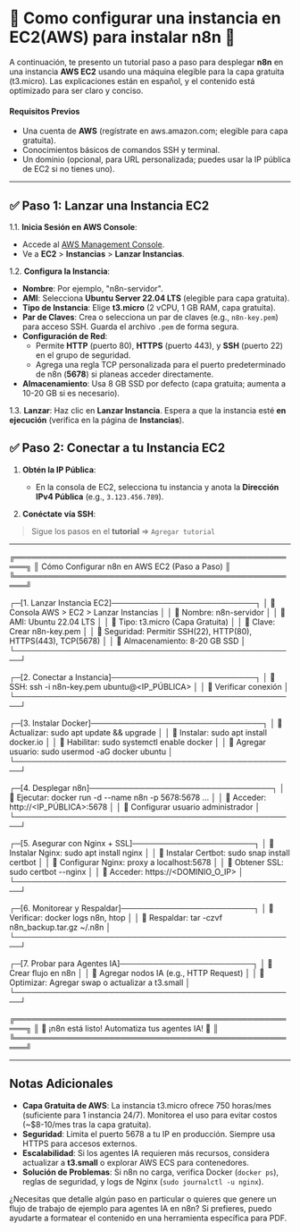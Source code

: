 #  :abacus: Como configurar una instancia en EC2(AWS) para instalar n8n :robot:

A continuación, te presento un tutorial paso a paso para desplegar **n8n** en una instancia **AWS EC2** usando una máquina elegible para la capa gratuita (t3.micro). Las explicaciones están en español, y el contenido está optimizado para ser claro y conciso.

#### Requisitos Previos
- Una cuenta de **AWS** (regístrate en aws.amazon.com; elegible para capa gratuita).
- Conocimientos básicos de comandos SSH y terminal.
- Un dominio (opcional, para URL personalizada; puedes usar la IP pública de EC2 si no tienes uno).

---
## ✅ Paso 1: Lanzar una Instancia EC2
1.1. **Inicia Sesión en AWS Console**:
   - Accede al [AWS Management Console](https://aws.amazon.com/console/).
   - Ve a **EC2** > **Instancias** > **Lanzar Instancias**.

1.2. **Configura la Instancia**:
   - **Nombre**: Por ejemplo, "n8n-servidor".
   - **AMI**: Selecciona **Ubuntu Server 22.04 LTS** (elegible para capa gratuita).
   - **Tipo de Instancia**: Elige **t3.micro** (2 vCPU, 1 GB RAM, capa gratuita).
   - **Par de Claves**: Crea o selecciona un par de claves (e.g., `n8n-key.pem`) para acceso SSH. Guarda el archivo `.pem` de forma segura.
   - **Configuración de Red**:
     - Permite **HTTP** (puerto 80), **HTTPS** (puerto 443), y **SSH** (puerto 22) en el grupo de seguridad.
     - Agrega una regla TCP personalizada para el puerto predeterminado de n8n (**5678**) si planeas acceder directamente.
   - **Almacenamiento**: Usa 8 GB SSD por defecto (capa gratuita; aumenta a 10-20 GB si es necesario).

1.3. **Lanzar**: Haz clic en **Lanzar Instancia**. Espera a que la instancia esté **en ejecución** (verifica en la página de **Instancias**).


## ✅ Paso 2: Conectar a tu Instancia EC2
1. **Obtén la IP Pública**:
   - En la consola de EC2, selecciona tu instancia y anota la **Dirección IPv4 Pública** (e.g., `3.123.456.789`).

2. **Conéctate vía SSH**:

> Sigue los pasos en el **tutorial** => `Agregar tutorial`


---

╔════════════════════════════════════════════════════╗
║   Cómo Configurar n8n en AWS EC2 (Paso a Paso)      ║
╚════════════════════════════════════════════════════╝

┌─[1. Lanzar Instancia EC2]──────────────────────────┐
│ 🔹 Consola AWS > EC2 > Lanzar Instancias           │
│ 🔹 Nombre: n8n-servidor                           │
│ 🔹 AMI: Ubuntu 22.04 LTS                          │
│ 🔹 Tipo: t3.micro (Capa Gratuita)                 │
│ 🔹 Clave: Crear n8n-key.pem                       │
│ 🔹 Seguridad: Permitir SSH(22), HTTP(80), HTTPS(443), TCP(5678) │
│ 🔹 Almacenamiento: 8-20 GB SSD                    │
└───────────────────────────────────────────────────┘

┌─[2. Conectar a Instancia]──────────────────────────┐
│ 🔹 SSH: ssh -i n8n-key.pem ubuntu@<IP_PÚBLICA>     │
│ 🔹 Verificar conexión                             │
└───────────────────────────────────────────────────┘

┌─[3. Instalar Docker]───────────────────────────────┐
│ 🔹 Actualizar: sudo apt update && upgrade          │
│ 🔹 Instalar: sudo apt install docker.io            │
│ 🔹 Habilitar: sudo systemctl enable docker         │
│ 🔹 Agregar usuario: sudo usermod -aG docker ubuntu │
└───────────────────────────────────────────────────┘

┌─[4. Desplegar n8n]─────────────────────────────────┐
│ 🔹 Ejecutar: docker run -d --name n8n -p 5678:5678 ... │
│ 🔹 Acceder: http://<IP_PÚBLICA>:5678              │
│ 🔹 Configurar usuario administrador               │
└───────────────────────────────────────────────────┘

┌─[5. Asegurar con Nginx + SSL]──────────────────────┐
│ 🔹 Instalar Nginx: sudo apt install nginx          │
│ 🔹 Instalar Certbot: sudo snap install certbot     │
│ 🔹 Configurar Nginx: proxy a localhost:5678        │
│ 🔹 Obtener SSL: sudo certbot --nginx               │
│ 🔹 Acceder: https://<DOMINIO_O_IP>                 │
└───────────────────────────────────────────────────┘

┌─[6. Monitorear y Respaldar]────────────────────────┐
│ 🔹 Verificar: docker logs n8n, htop                │
│ 🔹 Respaldar: tar -czvf n8n_backup.tar.gz ~/.n8n   │
└───────────────────────────────────────────────────┘

┌─[7. Probar para Agentes IA]────────────────────────┐
│ 🔹 Crear flujo en n8n                             │
│ 🔹 Agregar nodos IA (e.g., HTTP Request)          │
│ 🔹 Optimizar: Agregar swap o actualizar a t3.small │
└───────────────────────────────────────────────────┘

╔════════════════════════════════════════════════════╗
║ 🚀 ¡n8n está listo! Automatiza tus agentes IA! 🚀  ║
╚════════════════════════════════════════════════════╝


---
## Notas Adicionales
- **Capa Gratuita de AWS**: La instancia t3.micro ofrece 750 horas/mes (suficiente para 1 instancia 24/7). Monitorea el uso para evitar costos (~$8-10/mes tras la capa gratuita).
- **Seguridad**: Limita el puerto 5678 a tu IP en producción. Siempre usa HTTPS para accesos externos.
- **Escalabilidad**: Si los agentes IA requieren más recursos, considera actualizar a **t3.small** o explorar AWS ECS para contenedores.
- **Solución de Problemas**: Si n8n no carga, verifica Docker (`docker ps`), reglas de seguridad, y logs de Nginx (`sudo journalctl -u nginx`).

¿Necesitas que detalle algún paso en particular o quieres que genere un flujo de trabajo de ejemplo para agentes IA en n8n? Si prefieres, puedo ayudarte a formatear el contenido en una herramienta específica para PDF.

